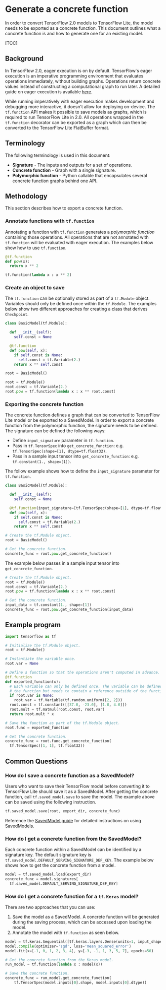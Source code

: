 # Generate a concrete function

In order to convert TensorFlow 2.0 models to TensorFlow Lite, the model needs to
be exported as a concrete function. This document outlines what a concrete
function is and how to generate one for an existing model.

[TOC]

## Background

In TensorFlow 2.0, eager execution is on by default. TensorFlow's eager
execution is an imperative programming environment that evaluates operations
immediately, without building graphs. Operations return concrete values instead
of constructing a computational graph to run later. A detailed guide on eager
execution is available
[here](https://github.com/tensorflow/docs/blob/master/site/en/r2/guide/eager.ipynb).

While running imperatively with eager execution makes development and debugging
more interactive, it doesn't allow for deploying on-device. The `tf.function`
API makes it possible to save models as graphs, which is required to run
TensorFlow Lite in 2.0. All operations wrapped in the `tf.function` decorator
can be exported as a graph which can then be converted to the TensorFlow Lite
FlatBuffer format.

## Terminology

The following terminology is used in this document:

*   **Signature** - The inputs and outputs for a set of operations.
*   **Concrete function** - Graph with a single signature.
*   **Polymorphic function** - Python callable that encapsulates several
    concrete function graphs behind one API.

## Methodology

This section describes how to export a concrete function.

### Annotate functions with `tf.function`

Annotating a function with `tf.function` generates a *polymorphic function*
containing those operations. All operations that are not annotated with
`tf.function` will be evaluated with eager execution. The examples below show
how to use `tf.function`.

```python
@tf.function
def pow(x):
  return x ** 2
```

```python
tf.function(lambda x : x ** 2)
```

### Create an object to save

The `tf.function` can be optionally stored as part of a `tf.Module` object.
Variables should only be defined once within the `tf.Module`. The examples below
show two different approaches for creating a class that derives `Checkpoint`.

```python
class BasicModel(tf.Module):

  def __init__(self):
    self.const = None

  @tf.function
  def pow(self, x):
    if self.const is None:
      self.const = tf.Variable(2.)
    return x ** self.const

root = BasicModel()
```

```python
root = tf.Module()
root.const = tf.Variable(2.)
root.pow = tf.function(lambda x : x ** root.const)
```

### Exporting the concrete function

The concrete function defines a graph that can be converted to TensorFlow Lite
model or be exported to a SavedModel. In order to export a concrete function
from the polymorphic function, the signature needs to be defined. The signature
can be defined the following ways:

*   Define `input_signature` parameter in `tf.function`.
*   Pass in `tf.TensorSpec` into `get_concrete_function`: e.g.
    `tf.TensorSpec(shape=[1], dtype=tf.float32)`.
*   Pass in a sample input tensor into `get_concrete_function`: e.g.
    `tf.constant(1., shape=[1])`.

The follow example shows how to define the `input_signature` parameter for
`tf.function`.

```python
class BasicModel(tf.Module):

  def __init__(self):
    self.const = None

  @tf.function(input_signature=[tf.TensorSpec(shape=[1], dtype=tf.float32)])
  def pow(self, x):
    if self.const is None:
      self.const = tf.Variable(2.)
    return x ** self.const

# Create the tf.Module object.
root = BasicModel()

# Get the concrete function.
concrete_func = root.pow.get_concrete_function()
```

The example below passes in a sample input tensor into `get_concrete_function`.

```python
# Create the tf.Module object.
root = tf.Module()
root.const = tf.Variable(2.)
root.pow = tf.function(lambda x : x ** root.const)

# Get the concrete function.
input_data = tf.constant(1., shape=[1])
concrete_func = root.pow.get_concrete_function(input_data)
```

## Example program

```python
import tensorflow as tf

# Initialize the tf.Module object.
root = tf.Module()

# Instantiate the variable once.
root.var = None

# Define a function so that the operations aren't computed in advance.
@tf.function
def exported_function(x):
  # Each variable can only be defined once. The variable can be defined within
  # the function but needs to contain a reference outside of the function.
  if root.var is None:
    root.var = tf.Variable(tf.random.uniform([2, 2]))
  root.const = tf.constant([[37.0, -23.0], [1.0, 4.0]])
  root.mult = tf.matmul(root.const, root.var)
  return root.mult * x

# Save the function as part of the tf.Module object.
root.func = exported_function

# Get the concrete function.
concrete_func = root.func.get_concrete_function(
  tf.TensorSpec([1, 1], tf.float32))
```

## Common Questions

### How do I save a concrete function as a SavedModel?

Users who want to save their TensorFlow model before converting it to TensorFlow
Lite should save it as a SavedModel. After getting the concrete function, call
`tf.saved_model.save` to save the model. The example above can be saved using
the following instruction.

```python
tf.saved_model.save(root, export_dir, concrete_func)
```

Reference the
[SavedModel guide](https://github.com/tensorflow/docs/blob/master/site/en/r2/guide/saved_model.ipynb)
for detailed instructions on using SavedModels.

### How do I get a concrete function from the SavedModel?

Each concrete function within a SavedModel can be identified by a signature key.
The default signature key is `tf.saved_model.DEFAULT_SERVING_SIGNATURE_DEF_KEY`.
The example below shows how to get the concrete function from a model.

```python
model = tf.saved_model.load(export_dir)
concrete_func = model.signatures[
  tf.saved_model.DEFAULT_SERVING_SIGNATURE_DEF_KEY]
```

### How do I get a concrete function for a `tf.Keras` model?

There are two approaches that you can use:

1.  Save the model as a SavedModel. A concrete function will be generated during
    the saving process, which can be accessed upon loading the model.
2.  Annotate the model with `tf.function` as seen below.

```python
model = tf.keras.Sequential([tf.keras.layers.Dense(units=1, input_shape=[1])])
model.compile(optimizer='sgd', loss='mean_squared_error')
model.fit(x=[-1, 0, 1, 2, 3, 4], y=[-3, -1, 1, 3, 5, 7], epochs=50)

# Get the concrete function from the Keras model.
run_model = tf.function(lambda x : model(x))

# Save the concrete function.
concrete_func = run_model.get_concrete_function(
    tf.TensorSpec(model.inputs[0].shape, model.inputs[0].dtype))
```
